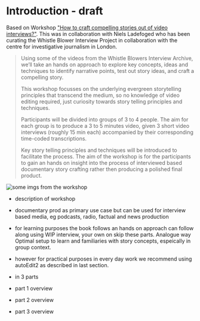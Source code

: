 # Introduction  - draft 

Based on Workshop ["How to craft compelling stories out of video interviews?"](http://pietropassarelli.com/wip_london_july2016.html). This was in collaboration with Niels Ladefoged who has been curating the Whistle Blower Interview Project in collaboration with the centre for investigative journalism in London.

>Using some of the videos from the Whistle Blowers Interview Archive, we’ll take an hands on approach to explore key concepts, ideas and techniques to identify narrative points, test out story ideas, and craft a compelling story.
>
>This workshop focusses on the underlying evergreen storytelling principles that transcend the medium, so no knowledge of video editing required, just curiosity towards story telling principles and techniques.
>
>Participants will be divided into groups of 3 to 4 people. The aim for each group is to produce a 3 to 5 minutes video, given 3 short video interviews (roughly 15 min each) accompanied by their corresponding time-coded transcriptions.
>
>Key story telling principles and techniques will be introduced to facilitate the process.
The aim of the workshop is for the participants to gain an hands on insight into the process of interviewed based documentary story crafting rather then producing a polished final product.



![some imgs from the workshop](http://pietropassarelli.com/img/wip_london_workshop_july_2016/wip_london_workshop_2016_2.JPG)
  
- description of workshop
- documentary prod as primary use case but can be used for interview based media, eg podcasts, radio, factual and news production 

- for learning purposes the book follows an hands on approach can follow along using WIP interview, your own on skip these parts. Analogue way Optimal setup to learn and familiaries with story concepts, espeically in group context.
- however for practical purposes in every day work we recommend using autoEdit2 as described in last section. 

- in 3 parts
- part 1 overview
- part 2 overview
- part 3 overview

